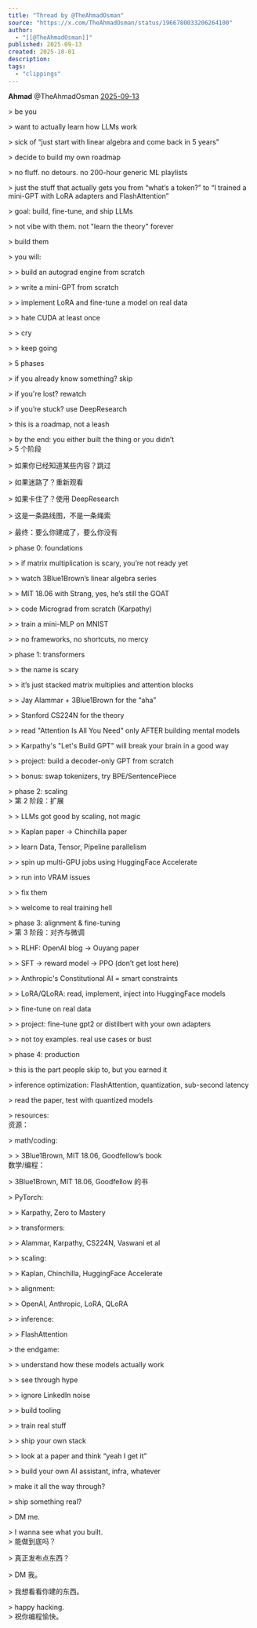 ```yaml
---
title: "Thread by @TheAhmadOsman"
source: "https://x.com/TheAhmadOsman/status/1966780033206264100"
author:
  - "[[@TheAhmadOsman]]"
published: 2025-09-13
created: 2025-10-01
description:
tags:
  - "clippings"
---
```

**Ahmad** @TheAhmadOsman [2025-09-13](https://x.com/TheAhmadOsman/status/1966780033206264100)

\> be you

\> want to actually learn how LLMs work

\> sick of “just start with linear algebra and come back in 5 years”

\> decide to build my own roadmap

\> no fluff. no detours. no 200-hour generic ML playlists

\> just the stuff that actually gets you from “what’s a token?” to “I trained a mini-GPT with LoRA adapters and FlashAttention”  
  
\> goal: build, fine-tune, and ship LLMs

\> not vibe with them. not "learn the theory" forever

\> build them  
  
\> you will:  
  
\> > build an autograd engine from scratch

\> > write a mini-GPT from scratch

\> > implement LoRA and fine-tune a model on real data

\> > hate CUDA at least once

\> > cry

\> > keep going  
  
\> 5 phases

\> if you already know something? skip

\> if you're lost? rewatch

\> if you’re stuck? use DeepResearch

\> this is a roadmap, not a leash

\> by the end: you either built the thing or you didn’t  
\> 5 个阶段

\> 如果你已经知道某些内容？跳过

\> 如果迷路了？重新观看

\> 如果卡住了？使用 DeepResearch

\> 这是一条路线图，不是一条绳索

\> 最终：要么你建成了，要么你没有  
  
\> phase 0: foundations  
  
\> > if matrix multiplication is scary, you’re not ready yet

\> > watch 3Blue1Brown’s linear algebra series

\> > MIT 18.06 with Strang, yes, he’s still the GOAT

\> > code Micrograd from scratch (Karpathy)

\> > train a mini-MLP on MNIST

\> > no frameworks, no shortcuts, no mercy  
  
\> phase 1: transformers  
  
\> > the name is scary

\> > it’s just stacked matrix multiplies and attention blocks

\> > Jay Alammar + 3Blue1Brown for the “aha”

\> > Stanford CS224N for the theory

\> > read "Attention Is All You Need" only AFTER building mental models

\> > Karpathy's "Let's Build GPT" will break your brain in a good way

\> > project: build a decoder-only GPT from scratch

\> > bonus: swap tokenizers, try BPE/SentencePiece  
  
\> phase 2: scaling  
\> 第 2 阶段：扩展  
  
\> > LLMs got good by scaling, not magic

\> > Kaplan paper -> Chinchilla paper

\> > learn Data, Tensor, Pipeline parallelism

\> > spin up multi-GPU jobs using HuggingFace Accelerate

\> > run into VRAM issues

\> > fix them

\> > welcome to real training hell  
  
\> phase 3: alignment & fine-tuning  
\> 第 3 阶段：对齐与微调  
  
\> > RLHF: OpenAI blog -> Ouyang paper

\> > SFT -> reward model -> PPO (don’t get lost here)

\> > Anthropic's Constitutional AI = smart constraints

\> > LoRA/QLoRA: read, implement, inject into HuggingFace models

\> > fine-tune on real data

\> > project: fine-tune gpt2 or distilbert with your own adapters

\> > not toy examples. real use cases or bust  
  
\> phase 4: production  
  
\> this is the part people skip to, but you earned it

\> inference optimization: FlashAttention, quantization, sub-second latency

\> read the paper, test with quantized models  
  
\> resources:  
资源：  
  
\> math/coding:

\> > 3Blue1Brown, MIT 18.06, Goodfellow’s book  
数学/编程：

\> 3Blue1Brown, MIT 18.06, Goodfellow 的书  
  
\> PyTorch:

\> > Karpathy, Zero to Mastery

\> > transformers:

\> > Alammar, Karpathy, CS224N, Vaswani et al

\> > scaling:

\> > Kaplan, Chinchilla, HuggingFace Accelerate

\> > alignment:

\> > OpenAI, Anthropic, LoRA, QLoRA

\> > inference:

\> > FlashAttention  
  
\> the endgame:  
  
\> > understand how these models actually work

\> > see through hype

\> > ignore LinkedIn noise

\> > build tooling

\> > train real stuff

\> > ship your own stack

\> > look at a paper and think “yeah I get it”

\> > build your own AI assistant, infra, whatever  
  
\> make it all the way through?

\> ship something real?

\> DM me.

\> I wanna see what you built.  
\> 能做到底吗？

\> 真正发布点东西？

\> DM 我。

\> 我想看看你建的东西。  
  
\> happy hacking.  
\> 祝你编程愉快。